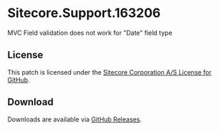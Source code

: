 # Sitecore.Support.163206
MVC Field validation does not work for &quot;Date&quot; field type

## License  
This patch is licensed under the [Sitecore Corporation A/S License for GitHub](https://github.com/sitecoresupport/Sitecore.Support.163206/blob/master/LICENSE).  

## Download  
Downloads are available via [GitHub Releases](https://github.com/sitecoresupport/Sitecore.Support.163206/releases).  
